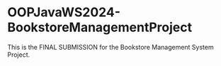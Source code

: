 # OOPJavaWS2024-BookstoreManagementProject
This is the FINAL SUBMISSION for the Bookstore Management System Project.
